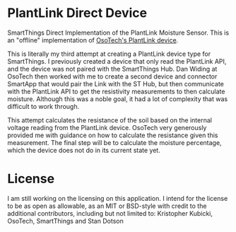 # PlantLink Direct Device
SmartThings Direct Implementation of the PlantLink Moisture Sensor.  This is an "offline" implementation of <a href='http://myplantlink.com/check-out-page/'>OsoTech's PlantLink device</a>.

This is literally my third attempt at creating a PlantLink device type for SmartThings. I previously created a device that only read the PlantLink API, and the device was not paired with the SmartThings Hub.  Dan Widing at OsoTech then worked with me to create a second device and connector SmartApp that would pair the Link with the ST Hub, but then communicate with the PlantLink API to get the resistivity measurements to then calculate moisture.  Although this was a noble goal, it had a lot of complexity that was difficult to work through. 

This attempt calculates the resistance of the soil based on the internal voltage reading from the PlantLink device.  OsoTech very generously provided me with guidance on how to calculate the resistance given this measurement.  The final step will be to calculate the moisture percentage, which the device does not do in its current state yet. 

# License
I am still working on the licensing on this application. I intend for the license to be as open as allowable, as an MIT or BSD-style with credit to the additional contributors, including but not limited to: Kristopher Kubicki, OsoTech, SmartThings and Stan Dotson
